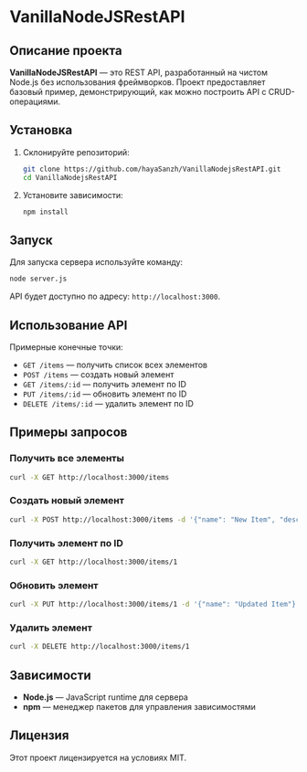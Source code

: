 
# VanillaNodeJSRestAPI

## Описание проекта
**VanillaNodeJSRestAPI** — это REST API, разработанный на чистом Node.js без использования фреймворков. Проект предоставляет базовый пример, демонстрирующий, как можно построить API с CRUD-операциями.

## Установка

1. Склонируйте репозиторий:
   ```bash
   git clone https://github.com/hayaSanzh/VanillaNodejsRestAPI.git
   cd VanillaNodejsRestAPI
   ```

2. Установите зависимости:
   ```bash
   npm install
   ```

## Запуск

Для запуска сервера используйте команду:
```bash
node server.js
```

API будет доступно по адресу: `http://localhost:3000`.

## Использование API

Примерные конечные точки:
- `GET /items` — получить список всех элементов
- `POST /items` — создать новый элемент
- `GET /items/:id` — получить элемент по ID
- `PUT /items/:id` — обновить элемент по ID
- `DELETE /items/:id` — удалить элемент по ID

## Примеры запросов

### Получить все элементы
```bash
curl -X GET http://localhost:3000/items
```

### Создать новый элемент
```bash
curl -X POST http://localhost:3000/items -d '{"name": "New Item", "description": "Description"}' -H "Content-Type: application/json"
```

### Получить элемент по ID
```bash
curl -X GET http://localhost:3000/items/1
```

### Обновить элемент
```bash
curl -X PUT http://localhost:3000/items/1 -d '{"name": "Updated Item"}' -H "Content-Type: application/json"
```

### Удалить элемент
```bash
curl -X DELETE http://localhost:3000/items/1
```

## Зависимости
- **Node.js** — JavaScript runtime для сервера
- **npm** — менеджер пакетов для управления зависимостями

## Лицензия
Этот проект лицензируется на условиях MIT.
